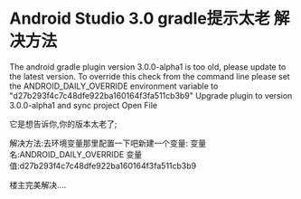 # Android Studio 3.0 gradle提示太老 解决方法

The android gradle plugin version 3.0.0-alpha1 is too old, please update to the latest version. To override this check from the command line please set the 
ANDROID_DAILY_OVERRIDE environment variable to "d27b293f4c7c48dfe922ba160164f3fa511cb3b9" 
Upgrade plugin to version 3.0.0-alpha1 and sync project Open File

它是想告诉你,你的版本太老了;

解决方法:去环境变量那里配置一下吧新建一个变量:
变量名:ANDROID_DAILY_OVERRIDE
变量值:d27b293f4c7c48dfe922ba160164f3fa511cb3b9

楼主完美解决....
